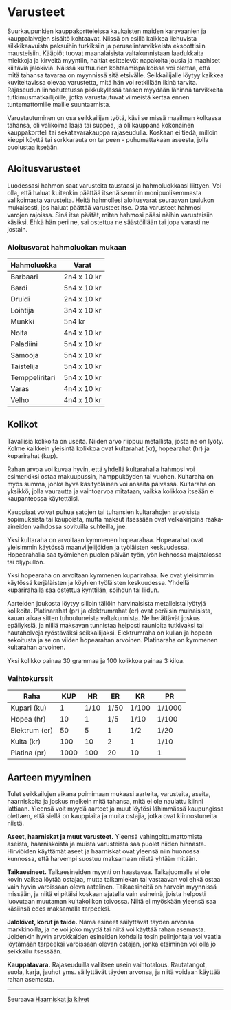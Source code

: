# Varusteet
Suurkaupunkien kauppakortteleissa kaukaisten maiden
karavaanien ja kauppalaivojen sisältö kohtaavat. Niissä on
esillä kaikkea liehuvista silkkikaavuista paksuihin turkiksiin ja
peruselintarvikkeista eksoottisiin mausteisiin. Kääpiöt tuovat
maanalaisista valtakunnistaan laadukkaita miekkoja ja kirveitä
myyntiin, haltiat esittelevät napakoita jousia ja maahiset
kiiltäviä jalokiviä. Näissä kulttuurien kohtaamispaikoissa voi
olettaa, että mitä tahansa tavaraa on myynnissä sitä etsivälle.
Seikkailijalle löytyy kaikkea kuviteltavissa olevaa varustetta,
mitä hän voi retkillään ikinä tarvita. Rajaseudun linnoitutetussa
pikkukylässä taasen myydään lähinnä tarvikkeita tutkimusmatkailijoille,
jotka varustautuvat viimeistä kertaa ennen
tuntemattomille maille suuntaamista.

Varustautuminen on osa seikkailijan työtä, kävi se missä
maailman kolkassa tahansa, oli valikoima laaja tai suppea, ja oli
kauppana kokonainen kauppakortteli tai sekatavarakauppa rajaseudulla.
Koskaan ei tiedä, milloin kieppi köyttä tai sorkkarauta
on tarpeen - puhumattakaan aseesta, jolla puolustaa itseään.

## Aloitusvarusteet
Luodessasi hahmon saat varusteita taustaasi ja hahmoluokkaasi
liittyen. Voi olla, että haluat kuitenkin päättää itsenäisemmin
monipuolisemmasta valikoimasta varusteita. Heitä hahmollesi
aloitusvarat seuraavan taulukon mukaisesti, jos haluat päättää
varusteet itse. Osta varusteet hahmosi varojen rajoissa. Sinä
itse päätät, miten hahmosi pääsi näihin varusteisiin käsiksi.
Ehkä hän peri ne, sai ostettua ne säästöillään tai jopa varasti ne
jostain.

### Aloitusvarat hahmoluokan mukaan

| Hahmoluokka | Varat |
| --- | --- |
| Barbaari | 2n4 x 10 kr |
| Bardi | 5n4 x 10 kr |
| Druidi | 2n4 x 10 kr |
| Loihtija | 3n4 x 10 kr |
| Munkki | 5n4 kr |
| Noita | 4n4 x 10 kr |
| Paladiini | 5n4 x 10 kr |
| Samooja | 5n4 x 10 kr |
| Taistelija | 5n4 x 10 kr |
| Temppeliritari | 5n4 x 10 kr |
| Varas | 4n4 x 10 kr |
| Velho | 4n4 x 10 kr |

## Kolikot
Tavallisia kolikoita on useita. Niiden arvo riippuu metallista,
josta ne on lyöty. Kolme kaikkein yleisintä kolikkoa ovat kultarahat
(kr), hopearahat (hr) ja kuparirahat (kup).

Rahan arvoa voi kuvaa hyvin, että yhdellä kultarahalla hahmosi
voi esimerkiksi ostaa makuupussin, hamppuköyden tai vuohen.
Kultaraha on myös summa, jonka hyvä käsityöläinen voi ansaita
päivässä. Kultaraha on yksikkö, jolla vaurautta ja vaihtoarvoa
mitataan, vaikka kolikkoa itseään ei kaupanteossa käytettäisi.

Kauppiaat voivat puhua satojen tai tuhansien kultarahojen arvoisista
sopimuksista tai kaupoista, mutta maksut itsessään ovat
velkakirjoina raaka-aineiden vaihdossa sovituilla suhteilla, jne.

Yksi kultaraha on arvoltaan kymmenen hopearahaa. Hopearahat
ovat yleisimmin käytössä maanviljelijöiden ja työläisten
keskuudessa. Hopearahalla saa työmiehen puolen päivän työn,
yön kehnossa majatalossa tai öljypullon.

Yksi hopearaha on arvoltaan kymmenen kuparirahaa. Ne ovat
yleisimmin käytössä kerjäläisten ja köyhien työläisten keskuudessa.
Yhdellä kuparirahalla saa ostettua kynttilän, soihdun tai
liidun.

Aarteiden joukosta löytyy silloin tällöin harvinaisista metalleista
lyötyjä kolikoita. Platinarahat (pr) ja elektrumrahat (er)
ovat peräisin muinaisista, kauan aikaa sitten tuhoutuneista
valtakunnista. Ne herättävät joskus epäilyksiä, ja niillä maksavan
tunnistaa helposti raunioita tutkivaksi tai hautaholveja
ryöstäväksi seikkailijaksi. Elektrumraha on kullan ja hopean
sekoitusta ja se on viiden hopearahan arvoinen. Platinaraha on
kymmenen kultarahan arvoinen.

Yksi kolikko painaa 30 grammaa ja 100 kolikkoa painaa 3 kiloa.

### Vaihtokurssit

| Raha | KUP | HR | ER | KR | PR |
| --- | --- | --- | --- | --- | --- |
|Kupari (ku) | 1 | 1/10 | 1/50 | 1/100 | 1/1000 |
|Hopea (hr) | 10 | 1 | 1/5 | 1/10 | 1/100 |
|Elektrum (er) | 50 | 5 | 1 | 1/2 | 1/20 |
|Kulta (kr) | 100 | 10 | 2 | 1 | 1/10 |
|Platina (pr) | 1000 | 100 | 20 | 10 | 1 |

## Aarteen myyminen
Tulet seikkailujen aikana poimimaan mukaasi aarteita, varusteita,
aseita, haarniskoita ja joskus melkein mitä tahansa, mitä
ei ole naulattu kiinni lattiaan. Yleensä voit myydä aarteet ja
muut löytösi lähimmässä kaupungissa olettaen, että siellä on
kauppiaita ja muita ostajia, jotka ovat kiinnostuneita niistä.

**Aseet, haarniskat ja muut varusteet.** Yleensä vahingoittumattomista 
aseista, haarniskoista ja muista varusteista saa
puolet niiden hinnasta. Hirviöiden käyttämät aseet ja haarniskat
ovat yleensä niin huonossa kunnossa, että harvempi suostuu
maksamaan niistä yhtään mitään.

**Taikaesineet.** Taikaesineiden myynti on haastavaa. Taikajuomalle
ei ole kovin vaikea löytää ostajaa, mutta taikamiekan tai
vastaavan voi ehkä ostaa vain hyvin varoissaan oleva aatelinen.
Taikaesineitä on harvoin myynnissä missään, ja niitä ei
pitäisi koskaan ajatella vain esineinä, joista helposti luovutaan
muutaman kultakolikon toivossa. Niitä ei myöskään yleensä saa
käsiinsä edes maksamalla tarpeeksi.

**Jalokivet, korut ja taide.** Nämä esineet säilyttävät täyden
arvonsa markkinoilla, ja ne voi joko myydä tai niitä voi käyttää
rahan asemasta. Joidenkin hyvin arvokkaiden esineiden kohdalla
tosin pelinjohtaja voi vaatia löytämään tarpeeksi varoissaan
olevan ostajan, jonka etsiminen voi olla jo seikkailu itsessään.

**Kauppatavara.** Rajaseuduilla vallitsee usein vaihtotalous. Rautatangot,
suola, karja, jauhot yms. säilyttävät täyden arvonsa, ja
niitä voidaan käyttää rahan asemasta.

----

Seuraava [Haarniskat ja kilvet](Haarniskat_ja_kilvet)